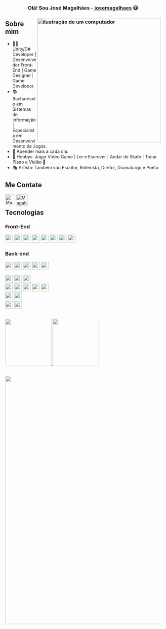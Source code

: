 <h3 align="center"> Olá! Sou José Magalhães - <a href="https://discordapp.com/users/josemagalhaes">josemagalhaes</a> 😃<h3>

 <img src="https://github.com/Magah051/Magah051/assets/31749933/f103a784-a97d-40ca-8021-876d1441c176" alt="ilustração de um computador" min-width="400px" max-width="400px" width="400px" align="right"> 

<p align="left">
  <!--
 <a href="https://discordapp.com/users/676156690395037713/" target="_blank"><img alt="Discord" src="https://img.shields.io/website?label=zF4ke%238556&style=for-the-badge&logo=discord&url=https://discordapp.com/users/676156690395037713/"></a></p>
 -->

## Sobre mim

- 🙋‍♂️ Unity/C# Developer | Desenvolvedor Front-End | Game Designer | Game Developer.
- 📚 Bacharelado em Sistemas de Informação | Especialista em Desenvolvimento de Jogos.
- 🚩 Apender mais a cada dia.
- 🧩 Hobbys: Jogar Vídeo Game | Ler e Escrever | Andar de Skate | Tocar Piano e Violão 🧐
- 🎭 Artista: Também sou Escritor, Roteirista, Diretor, Dramaturgo e Poeta 


## Me Contate
<!--
<a href="https://discordapp.com/users/676156690395037713/"><img align="left" alt="zF4ke | Discord" width="32px" src="https://discord.com/assets/3437c10597c1526c3dbd98c737c2bcae.svg"></a>
<a href="https://www.youtube.com/channel/UCJy61YshUt3CIU7OSDKfudA"><img align="left" alt="zF4ke | YouTube" width="32px" src="https://github.com/zF4ke/zF4ke/blob/master/youtube_social_icon_red.png"></a>
<a href="https://twitter.com/zF4ked"><img align="left" alt="zF4ked | Twitter" width="32px" src="https://github.com/zF4ke/zF4ke/blob/master/twitter_logo_blue.svg"></a>
-->
<a href="https://www.linkedin.com/in/jos%C3%A9-de-sousa-magalh%C3%A3es-9aa00a289/"><img align="left" alt="Magah051 | LinkedIn" width="32px" src="https://cdn-icons-png.flaticon.com/512/174/174857.png"></a>
<a href="mailto:joses.magalhaes12@gmail.com"><img align="left" alt="Magah051 | Gmail" width="38px" src="https://seeklogo.com/images/G/gmail-new-2020-logo-32DBE11BB4-seeklogo.com.png"></a>
<br />

## Tecnologias 
### Front-End
<img height="25" src="https://img.shields.io/badge/html5-E34F26.svg?&style=for-the-badge&logo=html5&logoColor=white"></img>
<img height="25" src="https://img.shields.io/badge/css3-1572B6.svg?&style=for-the-badge&logo=css3&logoColor=white"></img> 
<img height="25" src="https://img.shields.io/badge/javascript-ffff00.svg?&style=for-the-badge&logo=javascript&logoColor=000"></img>
<img height="25" src="https://img.shields.io/badge/react-000033.svg?&style=for-the-badge&logo=react&logoColor=white"> </img>
<img height="25" src="https://img.shields.io/badge/angular-%23DD0031.svg?&style=for-the-badge&logo=angular&logoColor=white"> </img>
<img height="25" src="https://img.shields.io/badge/vuejs-%2335495e.svg?&style=for-the-badge&logo=vuedotjs&logoColor=white"> </img>
<img height="25" src="https://img.shields.io/badge/material-33adff.svg?&style=for-the-badge&logo=material-ui&logoColor=white"> </img>
<img height="25" src="https://img.shields.io/badge/bootstrap-33adff.svg?&style=for-the-badge&logo=bootstrap&logoColor=white"> </img>
### Back-end
<img height="25" src="https://img.shields.io/badge/nodejs-339933.svg?&style=for-the-badge&logo=node.js&logoColor=white"></img>
<img height="25" src="https://img.shields.io/badge/python-3776AB.svg?&style=for-the-badge&logo=python&logoColor=white"> </img>
<img height="25" src="https://img.shields.io/badge/vite-%23646CFF.svg?&style=for-the-badge&logo=vite&logoColor=white"> </img>
<img height="25" src="https://img.shields.io/badge/Next-black?&style=for-the-badge&logo=next.js&logoColor=white"> </img>
<img height="25" src="https://img.shields.io/badge/express.js-%23404d59.svg?&style=for-the-badge&logo=express&logoColor=white"> </img>
<br>

<img height="25" src="https://img.shields.io/badge/c%23-%23239120.svg?&style=for-the-badge&logo=c-sharp&logoColor=white"> </img>
<img height="25" src="https://img.shields.io/badge/java-%23ED8B00.svg?&style=for-the-badge&logo=openjdk&logoColor=white"> </img>
<img height="25" src="https://img.shields.io/badge/php-%23777BB4.svg?&style=for-the-badge&logo=php&logoColor=white"> </img>
<br>
<img height="25" src="https://img.shields.io/badge/postgresql-336791.svg?&style=for-the-badge&logo=postgresql&logoColor=white"></img>
<img height="25" src="https://img.shields.io/badge/mysql-4479A1.svg?&style=for-the-badge&logo=mysql&logoColor=white"></img>
<img height="25" src="https://img.shields.io/badge/MongoDB-47A248.svg?&style=for-the-badge&logo=MongoDB&logoColor=white"></img>
<img height="25" src="https://img.shields.io/badge/sqlite-%2307405e.svg?&style=for-the-badge&logo=sqlite&logoColor=white"></img>
<img height="25" src="https://img.shields.io/badge/Microsoft%20SQL%20Server-CC2927?&style=for-the-badge&logo=microsoft%20sql%20server&logoColor=white"></img>
<br>
<img height="25" src="https://img.shields.io/badge/Git-F05032.svg?&style=for-the-badge&logo=Git&logoColor=white"></img>
<img height="25" src="https://img.shields.io/badge/docker-%230db7ed.svg?&style=for-the-badge&logo=Docker&logoColor=white"></img>
<br>
<img height="25" src="https://img.shields.io/badge/Ubuntu-E95420.svg?&style=for-the-badge&logo=Ubuntu&logoColor=white"></img>
<img height="25" src="https://img.shields.io/badge/Windows-0078D6?&style=for-the-badge&logo=Windows&logoColor=white"></img>

## 
<div align="left"> <!-- trocar para "center" quando as curiosidades estiverem ativadas -->
  <a href="https://github.com/Magah051">
  <img height="150em" src="https://github-readme-stats.vercel.app/api?username=Magah051&show_icons=true&theme=radical"/>
  <img height="150em" src="https://github-readme-stats.vercel.app/api/top-langs/?username=Magah051&layout=compact&langs_count=7&theme=dracula"/>
</div>
<br>
<p align="center">
  <a
    href="https://github.com/ryo-ma/github-profile-trophy"
    title="repositório de troféus"
  >
    <img
      width="800"
      src="https://github-profile-trophy.vercel.app/?username=Magah051&column=8&theme=darkhub&no-frame=true&no-bg=true"
    />
  </a>
</p>
